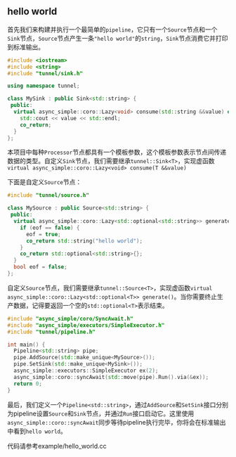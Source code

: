 ## hello world

首先我们来构建并执行一个最简单的`pipeline`，它只有一个`Source`节点和一个`Sink`节点，`Source`节点产生一条`"hello world"`的`string`，`Sink`节点消费它并打印到标准输出。

```c++
#include <iostream>
#include <string>
#include "tunnel/sink.h"

using namespace tunnel;

class MySink : public Sink<std::string> {
 public:
  virtual async_simple::coro::Lazy<void> consume(std::string &&value) override {
    std::cout << value << std::endl;
    co_return;
  }
};
```
本项目中每种`Processor`节点都具有一个模板参数，这个模板参数表示节点间传递数据的类型。自定义`Sink`节点，我们需要继承`tunnel::Sink<T>`，实现虚函数`virtual async_simple::coro::Lazy<void> consume(T &&value)`

下面是自定义`Source`节点： 

```c++
#include "tunnel/source.h"

class MySource : public Source<std::string> {
 public:
  virtual async_simple::coro::Lazy<std::optional<std::string>> generate() override {
    if (eof == false) {
      eof = true;
      co_return std::string("hello world");
    }
    co_return std::optional<std::string>{};
  }
  bool eof = false;
};
```
自定义`Source`节点，我们需要继承`tunnel::Source<T>`，实现虚函数`virtual async_simple::coro::Lazy<std::optional<T>> generate()`。当你需要终止生产数据，记得要返回一个空的`std::optional<T>`表示结束。

```c++
#include "async_simple/coro/SyncAwait.h"
#include "async_simple/executors/SimpleExecutor.h"
#include "tunnel/pipeline.h"

int main() {
  Pipeline<std::string> pipe;
  pipe.AddSource(std::make_unique<MySource>());
  pipe.SetSink(std::make_unique<MySink>());
  async_simple::executors::SimpleExecutor ex(2);
  async_simple::coro::syncAwait(std::move(pipe).Run().via(&ex));
  return 0;
}
```

最后，我们定义一个`Pipeline<std::string>`，通过`AddSource`和`SetSink`接口分别为pipeline设置`Source`和`Sink`节点，并通过`Run`接口启动它。这里使用`async_simple::coro::syncAwait`同步等待pipeline执行完毕，你将会在标准输出中看到`hello world`。

代码请参考example/hello_world.cc